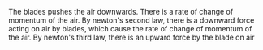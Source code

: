 The blades pushes the air downwards.
There is a rate of change of momentum of the air.
By newton's second law, there is a downward force acting on air by blades, which cause the rate of change of momentum of the air.
By newton's third law, there is an upward force by the blade on air
